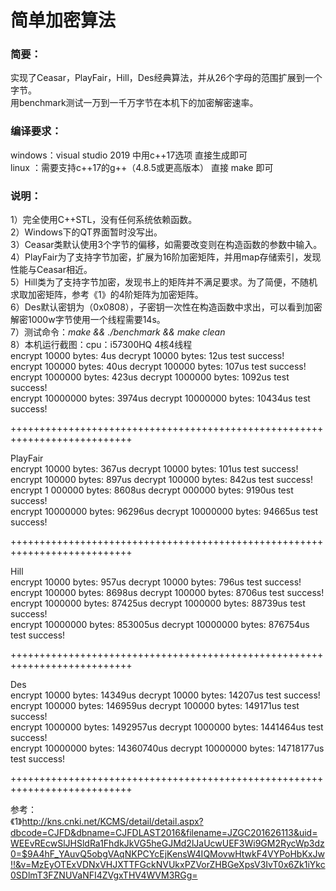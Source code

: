 # 简单加密算法

### 简要：  

实现了Ceasar，PlayFair，Hill，Des经典算法，并从26个字母的范围扩展到一个字节。  
用benchmark测试一万到一千万字节在本机下的加密解密速率。

### 编译要求：  

windows：visual studio 2019 中用c++17选项     直接生成即可  
linux  ：需要支持c++17的g++（4.8.5或更高版本） 直接 make 即可   

### 说明：  

1）完全使用C++STL，没有任何系统依赖函数。   
2）Windows下的QT界面暂时没写出。   
3）Ceasar类默认使用3个字节的偏移，如需要改变则在构造函数的参数中输入。   
4）PlayFair为了支持字节加密，扩展为16阶加密矩阵，并用map存储索引，发现性能与Ceasar相近。   
5）Hill类为了支持字节加密，发现书上的矩阵并不满足要求。为了简便，不随机求取加密矩阵，参考《1》的4阶矩阵为加密矩阵。     
6）Des默认密钥为（0x0808），子密钥一次性在构造函数中求出，可以看到加密解密1000w字节使用一个线程需要14s。  
7）测试命令：*make && ./benchmark && make clean*   
8）本机运行截图：cpu：i57300HQ 4核4线程   
encrypt          10000 bytes:               4us   decrypt         10000 bytes:             12us    test success!  
encrypt    	100000 bytes:             40us   decrypt       100000 bytes:           107us    test success!  
encrypt      1000000 bytes:          423us   decrypt     1000000 bytes:         1092us    test success!  
encrypt    10000000 bytes:        3974us   decrypt   10000000 bytes:       10434us   test success!  

+++++++++++++++++++++++++++++++++++++++++++++++++++++++++++++++++++++++++++

PlayFair  
encrypt        10000 bytes:            367us   decrypt         10000 bytes:            101us   test success!  
encrypt      100000 bytes:            897us   decrypt       100000 bytes:            842us   test success!  
encrypt    1 000000 bytes:         8608us   decrypt      000000 bytes:           9190us   test success!  
encrypt   10000000 bytes:       96296us   decrypt   10000000 bytes:       94665us   test success!  

+++++++++++++++++++++++++++++++++++++++++++++++++++++++++++++++++++++++++++

Hill  
encrypt         10000 bytes:             957us   decrypt         10000 bytes:             796us   test success!  
encrypt       100000 bytes:           8698us   decrypt      100000 bytes:            8706us   test success!  
encrypt     1000000 bytes:         87425us   decrypt    1000000 bytes:         88739us   test success!  
encrypt   10000000 bytes:      853005us   decrypt   10000000 bytes:      876754us   test success!   

+++++++++++++++++++++++++++++++++++++++++++++++++++++++++++++++++++++++++++

Des   
encrypt          10000 bytes:          14349us   decrypt         10000 bytes:           14207us   test success!   
encrypt        100000 bytes:        146959us   decrypt       100000 bytes:        149171us   test success!   
encrypt     1000000 bytes:       1492957us   decrypt    1000000 bytes:      1441464us   test success!   
encrypt   10000000 bytes:    14360740us   decrypt   10000000 bytes:    14718177us   test success!   

+++++++++++++++++++++++++++++++++++++++++++++++++++++++++++++++++++++++++++



参考：    
《1》http://kns.cnki.net/KCMS/detail/detail.aspx?dbcode=CJFD&dbname=CJFDLAST2016&filename=JZGC201626113&uid=WEEvREcwSlJHSldRa1FhdkJkVG5heGJMd2lJaUcwUEF3Wi9GM2RycWp3dz0=$9A4hF_YAuvQ5obgVAqNKPCYcEjKensW4IQMovwHtwkF4VYPoHbKxJw!!&v=MzEyOTExVDNxVHJXTTFGckNVUkxPZVorZHBGeXpsV3IvT0x6Zk1iYkc0SDlmT3FZNUVaNFI4ZVgxTHV4WVM3RGg=